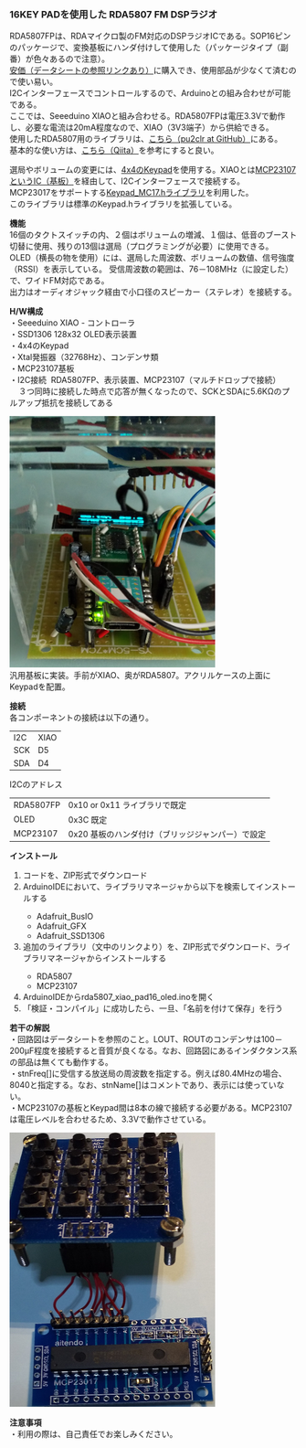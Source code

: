 <p><H3>16KEY PADを使用した RDA5807 FM DSPラジオ</H3></p>
<p>
RDA5807FPは、RDAマイクロ製のFM対応のDSPラジオICである。SOP16ピンのパッケージで、変換基板にハンダ付けして使用した（パッケージタイプ（副番）が色々あるので注意）。<br><a href="https://www.aitendo.com/product/4797">安価（データシートの参照リンクあり）</a>に購入でき、使用部品が少なくて済むので使い易い。<br>
I2Cインターフェースでコントロールするので、Arduinoとの組み合わせが可能である。<br>
ここでは、Seeeduino XIAOと組み合わせる。RDA5807FPは電圧3.3Vで動作し、必要な電流は20mA程度なので、XIAO（3V3端子）から供給できる。<br>
使用したRDA5807用のライブラリは、<a href="https://github.com/pu2clr/RDA5807">こちら（pu2clr at GitHub）</a>にある。<br>
基本的な使い方は、<a href="https://qiita.com/nanase/items/b9efc547d395d2d7cbc0">こちら（Qiita）</a>を参考にすると良い。<br>
</p>
<p>
選局やボリュームの変更には、<a href="https://www.aitendo.com/product/7297">4x4のKeypad</a>を使用する。XIAOとは<a href="https://www.aitendo.com/product/9891">MCP23107というIC（基板）</a>を経由して、I2Cインターフェースで接続する。<br>
MCP23017をサポートする<a title="Keypadライブラリ" href="https://github.com/joeyoung/arduino_keypads">Keypad_MC17.hライブラリ</a>を利用した。<br>
このライブラリは標準のKeypad.hライブラリを拡張している。
</p>

<p><strong>機能</strong><br>
16個のタクトスイッチの内、２個はボリュームの増減、１個は、低音のブースト切替に使用、残りの13個は選局（プログラミングが必要）に使用できる。<br>OLED（横長の物を使用）には、選局した周波数、ボリュームの数値、信号強度（RSSI）を表示している。
受信周波数の範囲は、76－108MHz（に設定した）で、ワイドFM対応である。<br>出力はオーディオジャック経由で小口径のスピーカー（ステレオ）を接続する。
</p>
<p><strong>H/W構成</strong><br>
 ・Seeeduino XIAO - コントローラ<br>
 ・SSD1306 128x32 OLED表示装置<br>
 ・4x4のKeypad<br>
 ・Xtal発振器（32768Hz）、コンデンサ類<br>
 ・MCP23107基板<br>
 ・I2C接続&nbsp; RDA5807FP、表示装置、MCP23107（マルチドロップで接続）<br>
   &nbsp;&nbsp;&nbsp; ３つ同時に接続した時点で応答が無くなったので、SCKとSDAに5.6KΩのプルアップ抵抗を接続してある<br>
</p>
<p>
<img src="https://github.com/asmnoak/rda5807_xiao_pad16_oled/blob/master/RDA5807_XIAO_PAD_1.jpg" width="360" height="440"><br>
汎用基板に実装。手前がXIAO、奥がRDA5807。アクリルケースの上面にKeypadを配置。
</p>
<p><strong>接続</strong><br>
各コンポーネントの接続は以下の通り。<br>
<p>
<table> 
<tr>
<td>I2C&nbsp;</td><td>XIAO</td>
</tr>
<tr>
<td>SCK</td><td>D5</td>
<tr>
<tr>
<td>SDA</td><td>D4</td>
<tr>
</table>
</p>
</p>
<p>
I2Cのアドレス
<table> 
<tr>
<td>RDA5807FP</td><td>0x10&nbsp;or&nbsp;0x11&nbsp;ライブラリで既定</td>
</tr>
<tr>
<td>OLED</td><td>0x3C&nbsp;既定</td>
</tr>
<tr>
<td>MCP23107</td><td>0x20&nbsp;基板のハンダ付け（ブリッジジャンパー）で設定</td>
</tr>
</table>
</p>
<p><strong>インストール</strong><br>
<ol>
<li>コードを、ZIP形式でダウンロード</li>
<li>ArduinoIDEにおいて、ライブラリマネージャから以下を検索してインストールする</li>
 <ul>
  <li>Adafruit_BusIO</li>
  <li>Adafruit_GFX</li>
  <li>Adafruit_SSD1306</li>
 </ul>
<li>追加のライブラリ（文中のリンクより）を、ZIP形式でダウンロード、ライブラリマネージャからインストールする</li>
 <ul>
  <li>RDA5807</li>
  <li>MCP23107</li>
 </ul>
<li>ArduinoIDEからrda5807_xiao_pad16_oled.inoを開く</li>
<li>「検証・コンパイル」に成功したら、一旦、「名前を付けて保存」を行う</li>
</ol>
</p>
<p><strong>若干の解説</strong><br>
・回路図はデータシートを参照のこと。LOUT、ROUTのコンデンサは100－200μF程度を接続すると音質が良くなる。なお、回路図にあるインダクタンス系の部品は無くても動作する。<br>
・stnFreq[]に受信する放送局の周波数を指定する。例えば80.4MHzの場合、8040と指定する。なお、stnName[]はコメントであり、表示には使っていない。<br>
・MCP23107の基板とKeypad間は8本の線で接続する必要がある。MCP23107は電圧レベルを合わせるため、3.3Vで動作させている。<br>
<p>
<img src="https://github.com/asmnoak/rda5807_xiao_pad16_oled/blob/master/RDA5807_XIAO_PAD_2.jpg" width="360" height="480"><br>
</p>
</p>
<p><strong>注意事項</strong><br>
・利用の際は、自己責任でお楽しみください。<br>
</p>
